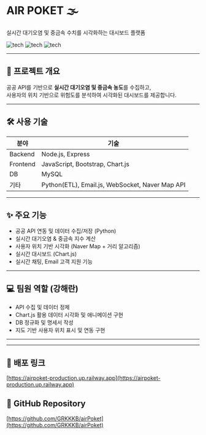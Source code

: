 # AIR POKET 🌫  
실시간 대기오염 및 중금속 수치를 시각화하는 대시보드 플랫폼

![tech](https://img.shields.io/badge/Backend-Node.js-green)
![tech](https://img.shields.io/badge/Frontend-JS-blue)
![tech](https://img.shields.io/badge/Visualization-Chart.js-orange)

---

## 📌 프로젝트 개요
공공 API를 기반으로 **실시간 대기오염 및 중금속 농도**를 수집하고,  
사용자의 위치 기반으로 위험도를 분석하여 시각화된 대시보드를 제공합니다.

---

## 🛠 사용 기술

| 분야 | 기술 |
|------|------|
| Backend | Node.js, Express |
| Frontend | JavaScript, Bootstrap, Chart.js |
| DB | MySQL |
| 기타 | Python(ETL), Email.js, WebSocket, Naver Map API |

---

## ✨ 주요 기능
- 공공 API 연동 및 데이터 수집/저장 (Python)
- 실시간 대기오염 & 중금속 지수 계산
- 사용자 위치 기반 시각화 (Naver Map + 거리 알고리즘)
- 실시간 대시보드 (Chart.js)
- 실시간 채팅, Email 고객 지원 기능

---

## 💻 팀원 역할 (강해란)
- API 수집 및 데이터 정제
- Chart.js 활용 데이터 시각화 및 애니메이션 구현
- DB 정규화 및 명세서 작성
- 지도 기반 사용자 위치 표시 및 연동 구현

---


---

## 🔗 배포 링크  
[https://airpoket-production.up.railway.app](https://airpoket-production.up.railway.app)

## 🔗 GitHub Repository  
[https://github.com/GRKKKB/airPoket](https://github.com/GRKKKB/airPoket)
